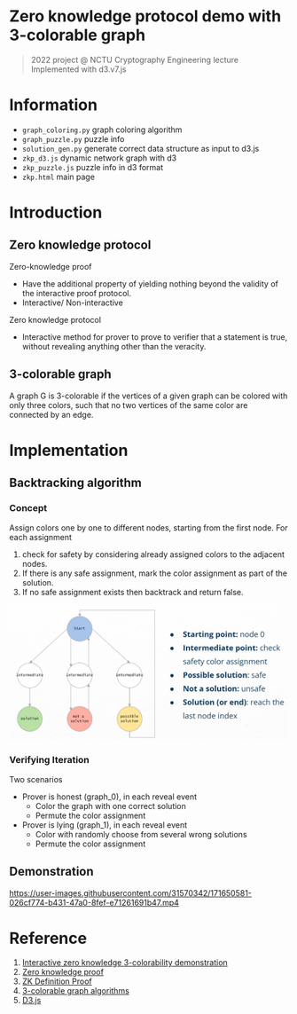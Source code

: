 <h1> Zero knowledge protocol demo with 3-colorable graph </h1>

> 2022 project @ NCTU Cryptography Engineering lecture  
> Implemented with d3.v7.js

<h1> Information </h1>

- `graph_coloring.py` graph coloring algorithm
- `graph_puzzle.py` puzzle info
- `solution_gen.py` generate correct data structure as input to d3.js
- `zkp_d3.js` dynamic network graph with d3
- `zkp_puzzle.js` puzzle info in d3 format
- `zkp.html` main page

<h1> Introduction </h1>

<h2> Zero knowledge protocol </h2>

Zero-knowledge proof
- Have the additional property of yielding nothing beyond the validity of the interactive proof protocol.
- Interactive/ Non-interactive

Zero knowledge protocol
- Interactive method for prover to prove to verifier that a statement is true, without revealing anything other than the veracity.

<h2> 3-colorable graph </h2>

A graph G is 3-colorable if the vertices of a given graph can be colored with only three colors, such that no two vertices of the same color are connected by an edge. 


<h1> Implementation </h1>

<h2> Backtracking algorithm </h2>

<h3> Concept </h3>

Assign colors one by one to different nodes, starting from the first node. For each assignment
1. check for safety by considering already assigned colors to the adjacent nodes.
2. If there is any safe assignment, mark the color assignment as part of the solution.
3. If no safe assignment exists then backtrack and return false.

![backtracking structure](/images/backtracking.jpg)

<h3> Verifying Iteration </h3>

Two scenarios
- Prover is honest (graph_0), in each reveal event
    - Color the graph with one correct solution
    - Permute the color assignment
- Prover is lying (graph_1), in each reveal event
    - Color with randomly choose from several wrong solutions
    - Permute the color assignment

<h2> Demonstration </h2>

https://user-images.githubusercontent.com/31570342/171650581-026cf774-b431-47a0-8fef-e71261691b47.mp4

<h1> Reference </h1>

1. [Interactive zero knowledge 3-colorability demonstration](https://web.mit.edu/~ezyang/Public/graph/svg.html)
2. [Zero knowledge proof](https://en.wikipedia.org/wiki/Zero-knowledge_proof)
3. [ZK Definition Proof](https://www.cs.cmu.edu/~goyal/s18/15503/scribe_notes/lecture23.pdf)
4. [3-colorable graph algorithms](https://en.wikipedia.org/wiki/Graph_coloring)
5. [D3.js](https://d3js.org/)
